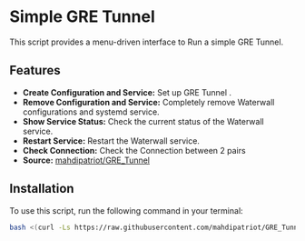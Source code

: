 # Simple GRE Tunnel 

This script provides a menu-driven interface to Run a simple GRE Tunnel.

## Features
- **Create Configuration and Service:** Set up GRE Tunnel .
- **Remove Configuration and Service:** Completely remove Waterwall configurations and systemd service.
- **Show Service Status:** Check the current status of the Waterwall service.
- **Restart Service:** Restart the Waterwall service.
- **Check Connection:** Check the Connection between 2 pairs
- **Source:** [mahdipatriot/GRE_Tunnel](https://github.com/mahdipatriot/Gre_Tunnel)

## Installation

To use this script, run the following command in your terminal:

```bash
bash <(curl -Ls https://raw.githubusercontent.com/mahdipatriot/GRE_Tunnel/main/GRE.sh)
